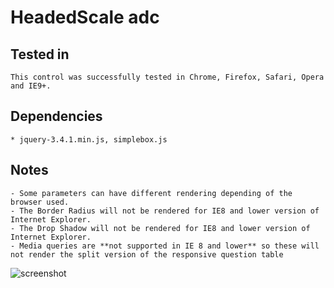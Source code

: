 HeadedScale adc
===============

Tested in
-----------

    This control was successfully tested in Chrome, Firefox, Safari, Opera and IE9+.

Dependencies
-----------------

    * jquery-3.4.1.min.js, simplebox.js

Notes
-------

    - Some parameters can have different rendering depending of the browser used.
    - The Border Radius will not be rendered for IE8 and lower version of Internet Explorer.
    - The Drop Shadow will not be rendered for IE8 and lower version of Internet Explorer.
	- Media queries are **not supported in IE 8 and lower** so these will not render the split version of the responsive question table

![screenshot](/example/adc2-headedScale.png)
